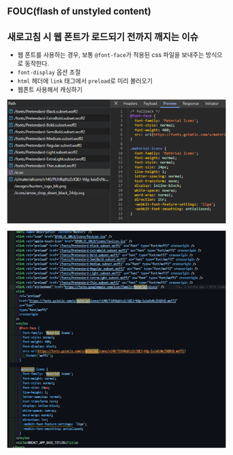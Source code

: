 ## FOUC(flash of unstyled content)

## 새로고침 시 웹 폰트가 로드되기 전까지 깨지는 이슈

- 웹 폰트를 사용하는 경우, 보통 `@font-face`가 적용된 css 파일을 보내주는 방식으로 동작한다.
- `font-display` 옵션 조절
- `html` 헤더에 `link` 태그에서 `preload`로 미리 불러오기
- 웹폰트 사용해서 캐싱하기

![img](images/font_1.png)

![img](images/font_2.png)
